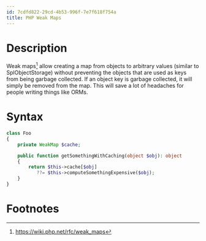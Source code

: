 ```yaml
---
id: 7cdfd822-29cd-4b53-996f-7e7f618f754a
title: PHP Weak Maps
---
```


# Description

Weak maps[^1] allow creating a map from objects to arbitrary values
(similar to SplObjectStorage) without preventing the objects that are
used as keys from being garbage collected. If an object key is garbage
collected, it will simply be removed from the map. This will save a lot
of headaches for people writing things like ORMs.

# Syntax

``` php
class Foo
{
    private WeakMap $cache;

    public function getSomethingWithCaching(object $obj): object
    {
        return $this->cache[$obj]
           ??= $this->computeSomethingExpensive($obj);
    }
}
```

# Footnotes

[^1]: <https://wiki.php.net/rfc/weak_maps>
